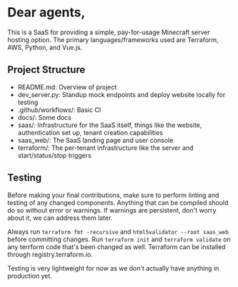 # Dear agents,

This is a SaaS for providing a simple, pay-for-usage Minecraft server hosting option. The primary languages/frameworks used are Terraform, AWS, Python, and Vue.js.

## Project Structure

- README.md: Overview of project
- dev_server.py: Standup mock endpoints and deploy website locally for testing
- .github/workflows/: Basic CI
- docs/: Some docs
- saas/: Infrastructure for the SaaS itself, things like the website, authentication set up, tenant creation capabilities
- saas_web/: The SaaS landing page and user console
- terraform/: The per-tenant infrastructure like the server and start/status/stop triggers

## Testing

Before making your final contributions, make sure to perform linting and testing of any changed components. Anything that can be compiled should do so without error or warnings. If warnings are persistent, don't worry about it, we can address them later.

Always run `terraform fmt -recursive` and `html5validator --root saas_web` before committing changes. Run `terraform init` and `terraform validate` on any terrform code that's been changed as well. Terraform can be installed through registry.terraform.io.

Testing is very lightweight for now as we don't actually have anything in production yet.